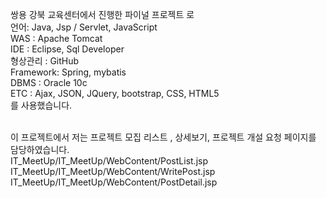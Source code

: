 쌍용 강북 교육센터에서 진행한 파이널 프로젝트 로 <br>
언어:                 Java,  Jsp / Servlet, JavaScript <br>
WAS :               Apache Tomcat <br> 
IDE :                 Eclipse, Sql Developer <br>
형상관리 :         GitHub <br>
Framework:     Spring, mybatis <br>
DBMS  :           Oracle 10c <br>
ETC    :              Ajax, JSON, JQuery, bootstrap, CSS, HTML5 <br>
를 사용했습니다.

<br>
이 프로젝트에서 저는 프로젝트 모집 리스트 , 상세보기, 프로젝트 개설 요청 페이지를 담당하였습니다. 
<br>
IT_MeetUp/IT_MeetUp/WebContent/PostList.jsp
<Br>
IT_MeetUp/IT_MeetUp/WebContent/WritePost.jsp
<br>
IT_MeetUp/IT_MeetUp/WebContent/PostDetail.jsp
<br>
